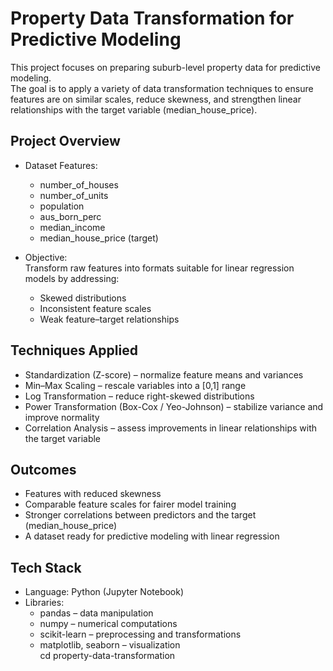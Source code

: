 # Property Data Transformation for Predictive Modeling

This project focuses on preparing suburb-level property data for predictive modeling.  
The goal is to apply a variety of data transformation techniques to ensure features are on similar scales, reduce skewness, and strengthen linear relationships with the target variable (median_house_price).

## Project Overview

- Dataset Features:
  - number_of_houses
  - number_of_units
  - population
  - aus_born_perc
  - median_income
  - median_house_price (target)

- Objective:  
  Transform raw features into formats suitable for linear regression models by addressing:
  - Skewed distributions  
  - Inconsistent feature scales  
  - Weak feature–target relationships  

## Techniques Applied

- Standardization (Z-score) – normalize feature means and variances  
- Min–Max Scaling – rescale variables into a [0,1] range  
- Log Transformation – reduce right-skewed distributions  
- Power Transformation (Box-Cox / Yeo-Johnson) – stabilize variance and improve normality  
- Correlation Analysis – assess improvements in linear relationships with the target variable  

## Outcomes

- Features with reduced skewness  
- Comparable feature scales for fairer model training  
- Stronger correlations between predictors and the target (median_house_price)  
- A dataset ready for predictive modeling with linear regression  

## Tech Stack

- Language: Python (Jupyter Notebook)  
- Libraries:  
  - pandas – data manipulation  
  - numpy – numerical computations  
  - scikit-learn – preprocessing and transformations  
  - matplotlib, seaborn – visualization  
   cd property-data-transformation

